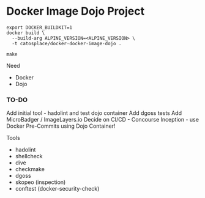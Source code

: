 # Docker Image Dojo Project

```
export DOCKER_BUILDKIT=1
docker build \
  --build-arg ALPINE_VERSION=<ALPINE_VERSION> \
  -t catosplace/docker-docker-image-dojo .
```

```
make
```

Need
* Docker
* Dojo


### TO-DO
Add initial tool - hadolint and test dojo container
Add dgoss tests
Add MicroBadger / ImageLayers.io
Decide on CI/CD - Concourse
Inception - use Docker Pre-Commits using Dojo Container!

Tools
* hadolint
* shellcheck
* dive
* checkmake
* dgoss
* skopeo (inspection)
* conftest (docker-security-check)